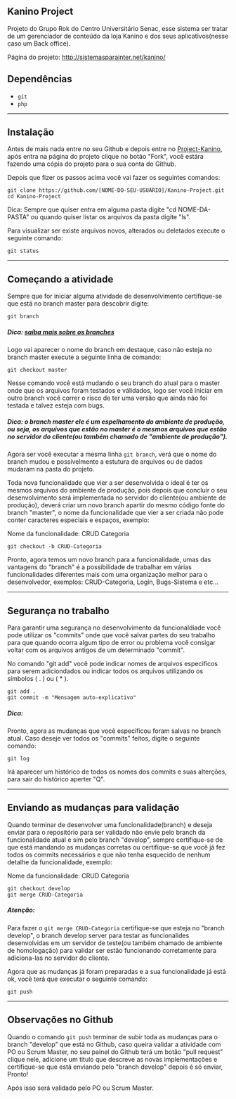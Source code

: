 ## Kanino Project

Projeto do Grupo Rok do Centro Universitário Senac, esse sistema ser tratar de um gerenciador de conteúdo da loja Kanino e dos seus aplicativos(nesse caso um Back office).

Página do projeto: http://sistemasparainter.net/kanino/


## Dependências

- `git`
- `php`

---

## Instalação

Antes de mais nada entre no seu Github e depois entre no [Project-Kanino](https://github.com/GuilhermeDominguesAlves/Kanino-Project), após entra na página do projeto clique no botão "Fork", você estára fazendo uma cópia do projeto para o sua conta do Github.

Depois que fizer os passos acima você vai fazer os seguintes comandos:

```
git clone https://github.com/[NOME-DO-SEU-USUÁRIO]/Kanino-Project.git
cd Kanino-Project
```
Dica: Sempre que quiser entra em alguma pasta digite "cd NOME-DA-PASTA" ou quando quiser listar os arquivos da pasta digite "ls".

Para visualizar ser existe arquivos novos, alterados ou deletados execute o seguinte comando:
```
git status
```

---

## Começando a atividade
Sempre que for iniciar alguma atividade de desenvolvimento certifique-se que está no branch master para descobrir digite:
```
git branch
```
##### Dica: [saiba mais sobre os branches](http://blog.caelum.com.br/desmitificando-branches-remotas-com-git/)

Logo vai aparecer o nome do branch em destaque, caso não esteja no branch master execute a seguinte linha de comando:
```
git checkout master
```
Nesse comando você está mudando o seu branch do atual para o master onde que os arquivos foram testados e válidados, logo ser você iniciar em outro branch você correr o risco de ter uma versão que ainda não foi testada e talvez esteja com bugs.

##### Dica: o branch master ele é um espelhamento do ambiente de produção, ou seja, os arquivos que estão no master é o mesmos arquivos que estão no servidor do cliente(ou também chamado de "ambiente de produção").

Agora ser você executar a mesma linha ``` git branch ```, verá que o nome do branch mudou e possívelmente a estutura de arquivos ou de dados mudaram na pasta do projeto.

Toda nova funcionalidade que vier a ser desenvolvida o ideal é ter os mesmos arquivos do ambiente de produção, pois depois que concluir o seu desenvolvimento será implementada no servidor do cliente(ou ambiente de produção), deverá criar um novo branch apartir do mesmo código fonte do branch "master", o nome da funcionalidade que vier a ser criada não pode conter caracteres especiais e espaços, exemplo:

Nome da funcionalidade: CRUD Categoria

```
git checkout -b CRUD-Categoria
```
Pronto, agora temos um novo branch para a funcionalidade, umas das vantagens do "branch" é a possibilidade de trabalhar em várias funcionalidades diferentes mais com uma organização melhor para o desenvolvedor, exemplos: CRUD-Categoria, Login, Bugs-Sistema e etc...

---

## Segurança no trabalho
Para garantir uma segurança no desenvolvimento da funcionaldiade você pode utilizar os "commits" onde que você salvar partes do seu trabalho para que quando ocorra algum tipo de error ou problema você consigar voltar com os arquivos antigos de um determinado "commit".

No comando "git add" você pode indicar nomes de arquivos especificos para serem adiciondados ou indicar todos os arquivos utilizando os símbolos ( . ) ou ( * ).
```
git add .
git commit -m "Mensagem auto-explicativo"
```

##### Dica:
Pronto, agora as mudanças que você especificou foram salvas no branch atual. Caso deseje ver todos os "commits" feitos, digite o seguinte comando:
```
git log
```
Irá aparecer um histórico de todos os nomes dos commits e suas alterções, para sair do histórico aperter "Q".

---
## Enviando as mudanças para validação

Quando terminar de desenvolver uma funcionalidade(branch) e deseja enviar para o repositório para ser validado não envie pelo branch da funcionalidade atual e sim pelo branch "develop", sempre certifique-se de que está mandando as mudanças corretas ou certifique-se que você já fez todos os commits necessários e que não tenha esquecido de nenhum detalhe da funcionalidade, exemplo:

Nome da funcionalidade: CRUD Categoria
```
git checkout develop
git merge CRUD-Categoria
```
##### Atenção:
Para fazer o `git merge CRUD-Categoria` certifique-se que esteja no "branch develop", o branch develop server para testar as funcionalides desenvolvidas em um servidor de teste(ou também chamado de ambiente de homologação) para validar ser estão funcionando corretamente para adiciona-las no servidor do cliente.

Agora que as mudanças já foram preparadas e a sua funcionalidade já está ok, você terá que executar o seguinte comando:
```
git push
```

---
## Observações no Github
Quando o comando `git push` terminar de subir toda as mudanças para o branch "develop" que está no Github, caso queira validar a atividade com PO ou Scrum Master, no seu painel do Github terá um botão "pull request" clique nele, adicione um titulo que descreve as novas implementações e certifique-se que está enviando pelo "branch develop" depois é só enviar, Pronto!

Após isso será validado pelo PO ou Scrum Master.
